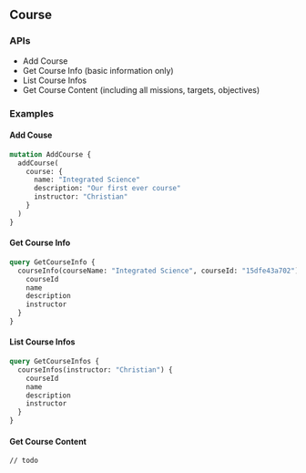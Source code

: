 ## Course

### APIs

-  Add Course
-  Get Course Info (basic information only)
-  List Course Infos
-  Get Course Content (including all missions, targets, objectives)

### Examples

#### Add Couse

```graphql
mutation AddCourse {
  addCourse(
    course: {
      name: "Integrated Science"
      description: "Our first ever course"
      instructor: "Christian"
    }
  )
}
```

#### Get Course Info

```graphql
query GetCourseInfo {
  courseInfo(courseName: "Integrated Science", courseId: "15dfe43a702") {
    courseId
    name
    description
    instructor
  }
}
```

#### List Course Infos

```graphql
query GetCourseInfos {
  courseInfos(instructor: "Christian") {
    courseId
    name
    description
    instructor
  }
}
```

#### Get Course Content

```
// todo
```
